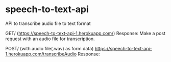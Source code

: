 # speech-to-text-api
API to transcribe audio file to text format

GET/ (https://speech-to-text-api-1.herokuapp.com/)
Response: Make a post request with an audio file for transcription.

POST/ (with audio file(.wav) as form data)  https://speech-to-text-api-1.herokuapp.com/transcribeAudio
Response: <Text form of audio file>
